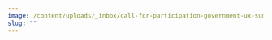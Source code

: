 ```yaml
---
image: /content/uploads/_inbox/call-for-participation-government-ux-summit-2023.png
slug: ""
---
```

